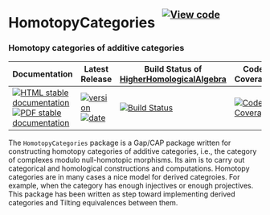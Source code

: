 <!-- BEGIN HEADER -->
# HomotopyCategories&ensp;<sup><sup>[![View code][code-img]][code-url]</sup></sup>

### Homotopy categories of additive categories

| Documentation | Latest Release | Build Status of [HigherHomologicalAlgebra](/../../) | Code Coverage |
| ------------- | -------------- | ------------ | ------------- |
| [![HTML stable documentation][html-img]][html-url] [![PDF stable documentation][pdf-img]][pdf-url] | [![version][version-img]][version-url] [![date][date-img]][date-url] | [![Build Status][tests-img]][tests-url] | [![Code Coverage][codecov-img]][codecov-url] |

<!-- END HEADER -->

The `HomotopyCategories` package is a Gap/CAP package written for
constructing homotopy categories of additive categories, i.e., the
category of complexes modulo null-homotopic morphisms. Its aim is to
carry out categorical and homological constructions and
computations. Homotopy categories are in many cases a nice model for
derived categroies. For example, when the category has enough
injectives or enough projectives. This package has been written as
step toward implementing derived categories and Tilting equivalences
between them.

<!-- BEGIN FOOTER -->
[html-img]: https://img.shields.io/badge/🔗%20HTML-stable-blue.svg
[html-url]: https://homalg-project.github.io/HigherHomologicalAlgebra/HomotopyCategories/doc/chap0_mj.html

[pdf-img]: https://img.shields.io/badge/🔗%20PDF-stable-blue.svg
[pdf-url]: https://homalg-project.github.io/HigherHomologicalAlgebra/HomotopyCategories/download_pdf.html

[version-img]: https://img.shields.io/endpoint?url=https://homalg-project.github.io/HigherHomologicalAlgebra/HomotopyCategories/badge_version.json&label=🔗%20version&color=yellow
[version-url]: https://homalg-project.github.io/HigherHomologicalAlgebra/HomotopyCategories/view_release.html

[date-img]: https://img.shields.io/endpoint?url=https://homalg-project.github.io/HigherHomologicalAlgebra/HomotopyCategories/badge_date.json&label=🔗%20released%20on&color=yellow
[date-url]: https://homalg-project.github.io/HigherHomologicalAlgebra/HomotopyCategories/view_release.html

[tests-img]: https://github.com/homalg-project/HigherHomologicalAlgebra/actions/workflows/Tests.yml/badge.svg?branch=master
[tests-url]: https://github.com/homalg-project/HigherHomologicalAlgebra/actions/workflows/Tests.yml?query=branch%3Amaster

[codecov-img]: https://codecov.io/gh/homalg-project/HigherHomologicalAlgebra/branch/master/graph/badge.svg?flag=HomotopyCategories
[codecov-url]: https://codecov.io/gh/homalg-project/HigherHomologicalAlgebra/tree/master/HomotopyCategories

[code-img]: https://img.shields.io/badge/-View%20code-blue?logo=github
[code-url]: https://github.com/homalg-project/HigherHomologicalAlgebra/tree/master/HomotopyCategories#top
<!-- END FOOTER -->
